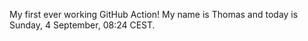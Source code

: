 My first ever working GitHub Action!
My name is Thomas and today is Sunday, 4 September, 08:24 CEST. 
